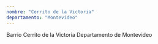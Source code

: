 ```yaml
---
nombre: "Cerrito de la Victoria"
departamento: "Montevideo"
---
```


Barrio Cerrito de la Victoria
Departamento de Montevideo
